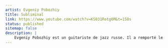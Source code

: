 ```yaml
---
artist: Evgeniy Pobozhiy
title: Subliminal
link: https://www.youtube.com/watch?v=KS031Rotg6M&t=158s
status: published
sitemap: false
description: |
    Evgeniy Pobozhiy est un guitariste de jazz russe. Il a remporté le concours de guitare Herbie Hancock en 2019.
---
```



